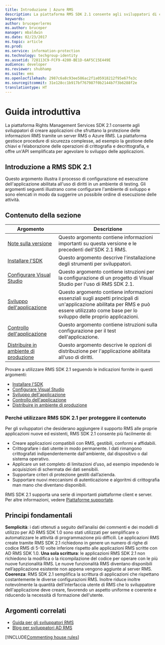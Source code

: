 ```yaml
---
title: Introduzione | Azure RMS
description: La piattaforma RMS SDK 2.1 consente agli sviluppatori di creare applicazioni che sfruttano la protezione delle informazioni RMS.
keywords: 
author: bruceperlerms
ms.author: bruceper
manager: mbaldwin
ms.date: 02/23/2017
ms.topic: article
ms.prod: 
ms.service: information-protection
ms.technology: techgroup-identity
ms.assetid: 728113C9-FCF9-4280-BE1D-6AF5C15E449E
audience: developer
ms.reviewer: shubhamp
ms.suite: ems
ms.openlocfilehash: 2987c6a8c93ee586ac2f1a05918212f95e67fe3c
ms.sourcegitcommit: 31e128cc1b917bf767987f0b2144b7f3b6288f2e
translationtype: HT
---
```

# <a name="getting-started"></a>Guida introduttiva

La piattaforma Rights Management Services SDK 2.1 consente agli sviluppatori di creare applicazioni che sfruttano la protezione delle informazioni RMS tramite un server RMS o Azure RMS. La piattaforma gestisce procedure di sicurezza complesse, ad esempio la gestione delle chiavi e l’elaborazione delle operazioni di crittografia e decrittografia, e offre un'API semplificata per agevolare lo sviluppo delle applicazioni.

## <a name="get-started-with-rms-sdk-21"></a>Introduzione a RMS SDK 2.1

Questo argomento illustra il processo di configurazione ed esecuzione dell'applicazione abilitata all'uso di diritti in un ambiente di testing. Gli argomenti seguenti illustrano come configurare l'ambiente di sviluppo e sono elencati in modo da suggerire un possibile ordine di esecuzione delle attività.

## <a name="in-this-sections"></a>Contenuto della sezione

| Argomento | Descrizione |
|-------|-------------|
| [Note sulla versione](release-notes-rtm.md) | Questo argomento contiene informazioni importanti su questa versione e le precedenti dell'SDK 2.1 RMS.|
| [Installare l'SDK](install-the-rms-sdk.md) | Questo argomento descrive l'installazione degli strumenti per sviluppatori.|
| [Configurare Visual Studio](how-to-configure-a-visual-studio-project-to-use-the-ad-rms-sdk-2-0.md) | Questo argomento contiene istruzioni per la configurazione di un progetto di Visual Studio per l'uso di RMS SDK 2.1.|
| [Sviluppo dell'applicazione](developing-your-application.md) | Questo argomento contiene informazioni essenziali sugli aspetti principali di un'applicazione abilitata per RMS e può essere utilizzato come base per lo sviluppo delle proprio applicazioni.|
| [Controllo dell'applicazione](how-to-set-up-your-test-environment.md) |Questo argomento contiene istruzioni sulla configurazione per il test dell'applicazione.|
| [Distribuire in ambiente di produzione](deploying-your-application.md) |Questo argomento descrive le opzioni di distribuzione per l'applicazione abilitata all'uso di diritti.|


Provare a utilizzare RMS SDK 2.1 seguendo le indicazioni fornite in questi argomenti:

- [Installare l'SDK](install-the-rms-sdk.md)
- [Configurare Visual Studio](how-to-configure-a-visual-studio-project-to-use-the-ad-rms-sdk-2-0.md)
- [Sviluppo dell'applicazione](developing-your-application.md)
- [Controllo dell'applicazione](how-to-set-up-your-test-environment.md)
- [Distribuire in ambiente di produzione](deploying-your-application.md)

### <a name="why-use-rms-sdk-21-for-protecting-your-content"></a>Perché utilizzare RMS SDK 2.1 per proteggere il contenuto

Per gli sviluppatori che desiderano aggiungere il supporto RMS alle proprie applicazioni nuove ed esistenti, RMS SDK 2.1 consente più facilmente di:

-   Creare applicazioni compatibili con RMS, gestibili, conformi e affidabili.
-   Crittografare i dati utente in modo permanente. I dati rimangono crittografati indipendentemente dall'ambiente, dal dispositivo o dal sistema operativo.
-   Applicare un set completo di limitazioni d’uso, ad esempio impedendo le acquisizioni di schermata dei dati sensibili.
-   Supportare criteri di protezione gestiti dall’azienda.
-   Supportare nuovi meccanismi di autenticazione e algoritmi di crittografia man mano che diventano disponibili.

RMS SDK 2.1 supporta una serie di importanti piattaforme client e server. Per altre informazioni, vedere [Piattaforme supportate](supported-platforms.md).

## <a name="core-principles"></a>Principi fondamentali

**Semplicità**: i dati ottenuti a seguito dell’analisi dei commenti e dei modelli di utilizzo per AD RMS SDK 1.0 sono stati utilizzati per semplificare o automatizzare le attività di programmazione più difficili. Le applicazioni RMS create tramite RMS SDK 2.1 richiedono in genere un numero di righe di codice RMS di 5-10 volte inferiore rispetto alle applicazioni RMS scritte con AD RMS SDK 1.0.
**Una sola scrittura**: le applicazioni RMS SDK 2.1 non richiedono la modifica o la ricompilazione del codice per operare con le più nuove funzionalità RMS. Le nuove funzionalità RMS diventano disponibili nell’applicazione esistente non appena vengono aggiunte al server RMS.
**Coerenza**: RMS SDK 2.1 semplifica la scrittura di applicazioni che rispettano costantemente le diverse configurazioni RMS. Inoltre riduce inoltre notevolmente la quantità dell’interfaccia utente di RMS che lo sviluppatore dell'applicazione deve creare, favorendo un aspetto uniforme e coerente e riducendo la necessità di formazione dell'utente.

## <a name="related-topics"></a>Argomenti correlati

* [Guida per gli sviluppatori RMS](developers-guide.md)
* [Blog per sviluppatori AD RMS](http://blogs.msdn.com/b/rms/)

[!INCLUDE[Commenting house rules](../includes/houserules.md)]